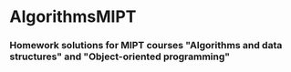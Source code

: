 # AlgorithmsMIPT

### Homework solutions for MIPT courses "Algorithms and data structures" and "Object-oriented programming" 
